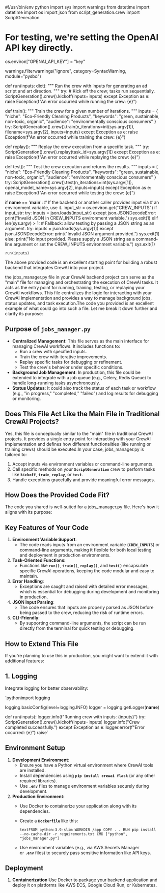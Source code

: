 #!/usr/bin/env python
import sys
import warnings
from datetime import datetime
import os
import json
from script_generation.crew import ScriptGeneration

# For testing, we're setting the OpenAI API key directly.
os.environ["OPENAI_API_KEY"] = "key"

warnings.filterwarnings("ignore", category=SyntaxWarning, module="pysbd")

def run(inputs: dict):
    """
    Run the crew with inputs for generating an ad script and art direction.
    """
    try:
        # Kick off the crew; tasks run sequentially.
        ScriptGeneration().crew().kickoff(inputs=inputs)
    except Exception as e:
        raise Exception(f"An error occurred while running the crew: {e}")

def train():
    """
    Train the crew for a given number of iterations.
    """
    inputs = {
        "niche": "Eco-Friendly Cleaning Products",
        "keywords": "green, sustainable, non-toxic, organic",
        "audience": "environmentally conscious consumers"
    }
    try:
        ScriptGeneration().crew().train(n_iterations=int(sys.argv[1]), filename=sys.argv[2], inputs=inputs)
    except Exception as e:
        raise Exception(f"An error occurred while training the crew: {e}")

def replay():
    """
    Replay the crew execution from a specific task.
    """
    try:
        ScriptGeneration().crew().replay(task_id=sys.argv[1])
    except Exception as e:
        raise Exception(f"An error occurred while replaying the crew: {e}")

def test():
    """
    Test the crew execution and returns the results.
    """
    inputs = {
        "niche": "Eco-Friendly Cleaning Products",
        "keywords": "green, sustainable, non-toxic, organic",
        "audience": "environmentally conscious consumers"
    }
    try:
        ScriptGeneration().crew().test(n_iterations=int(sys.argv[1]), openai_model_name=sys.argv[2], inputs=inputs)
    except Exception as e:
        raise Exception(f"An error occurred while testing the crew: {e}")

if __name__ == '__main__':
    # If the backend or another caller provides input via
    # an environment variable, use it.
    input_str = os.environ.get("CREW_INPUTS")
    if input_str:
        try:
            inputs = json.loads(input_str)
        except json.JSONDecodeError:
            print("Invalid JSON in CREW_INPUTS environment variable.")
            sys.exit(1)
    elif len(sys.argv) > 1:
        # Fallback: allow testing by passing a JSON string as an argument.
        try:
            inputs = json.loads(sys.argv[1])
        except json.JSONDecodeError:
            print("Invalid JSON argument provided.")
            sys.exit(1)
    else:
        print("No input provided. Please supply a JSON string as a command-line argument or set the CREW_INPUTS environment variable.")
        sys.exit(1)
    
    run(inputs)


The above provided code is an excellent starting point for building a robust backend that integrates CrewAI into your project. 

the jobs_manager.py file in your CrewAI backend project can serve as the "main" file for managing and orchestrating the execution of CrewAI tasks. It acts as the entry point for running, training, testing, or replaying your CrewAI workflows. This file centralizes the logic for interacting with your CrewAI implementation and provides a way to manage background jobs, status updates, and task execution.The code you provided is an excellent example of what could go into such a file. Let me break it down further and clarify its purpose:

## **Purpose of `jobs_manager.py`**

- **Centralized Management**: This file serves as the main interface for managing CrewAI workflows. It includes functions to:
    - Run a crew with specified inputs.
    - Train the crew with iterative improvements.
    - Replay specific tasks for debugging or refinement.
    - Test the crew's behavior under specific conditions.
- **Background Job Management**: In production, this file could be extended to integrate with a job queue (e.g., Celery, Redis Queue) to handle long-running tasks asynchronously.
- **Status Updates**: It could also track the status of each task or workflow (e.g., "in progress," "completed," "failed") and log results for debugging or monitoring.

## **Does This File Act Like the Main File in Traditional CrewAI Projects?**

Yes, this file is conceptually similar to the "main" file in traditional CrewAI projects. It provides a single entry point for interacting with your CrewAI implementation and defines how different functionalities (like running or training crews) should be executed.In your case, jobs_manager.py is tailored to:

1. Accept inputs via environment variables or command-line arguments.
2. Call specific methods on your **`ScriptGeneration`** crew to perform tasks like **`kickoff`**, **`train`**, **`replay`**, or **`test`**.
3. Handle exceptions gracefully and provide meaningful error messages.

## **How Does the Provided Code Fit?**

The code you shared is well-suited for a jobs_manager.py file. Here's how it aligns with its purpose:

## **Key Features of Your Code**

1. **Environment Variable Support**:
    - The code reads inputs from an environment variable (**`CREW_INPUTS`**) or command-line arguments, making it flexible for both local testing and deployment in production environments.
2. **Task-Oriented Functions**:
    - Functions like **`run()`**, **`train()`**, **`replay()`**, and **`test()`** encapsulate specific CrewAI operations, keeping the code modular and easy to maintain.
3. **Error Handling**:
    - Exceptions are caught and raised with detailed error messages, which is essential for debugging during development and monitoring in production.
4. **JSON Input Parsing**:
    - The code ensures that inputs are properly parsed as JSON before being passed to the crew, reducing the risk of runtime errors.
5. **CLI-Friendly**:
    - By supporting command-line arguments, the script can be run directly from the terminal for quick testing or debugging.

## **How to Extend This File**

If you're planning to use this in production, you might want to extend it with additional features:

## **1. Logging**

Integrate logging for better observability:

`pythonimport logging

logging.basicConfig(level=logging.INFO)
logger = logging.getLogger(__name__)

def run(inputs):
    logger.info(f"Running crew with inputs: {inputs}")
    try:
        ScriptGeneration().crew().kickoff(inputs=inputs)
        logger.info("Crew completed successfully.")
    except Exception as e:
        logger.error(f"Error occurred: {e}")
        raise`

## **Environment Setup**

1. **Development Environment**:
    - Ensure you have a Python virtual environment where CrewAI tools are installed.
    - Install dependencies using **`pip install crewai flask`** (or any other required libraries).
    - Use **`.env`** files to manage environment variables securely during development.
2. **Production Environment**:
    - Use Docker to containerize your application along with its dependencies.
    - Create a **`Dockerfile`** like this:
        
        `textFROM python:3.9-slim
        WORKDIR /app
        COPY . .
        RUN pip install --no-cache-dir -r requirements.txt
        CMD ["python", "jobs_manager.py"]`
        
    - Use environment variables (e.g., via AWS Secrets Manager or **`.env`** files) to securely pass sensitive information like API keys.

## **Deployment**

1. **Containerization**:Use Docker to package your backend application and deploy it on platforms like AWS ECS, Google Cloud Run, or Kubernetes.